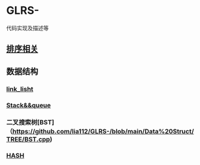 # GLRS-
代码实现及描述等
## [排序相关](https://github.com/lia112/GLRS-/blob/main/Sort/SORT.md)

## 数据结构
### [link_lisht](https://github.com/lia112/GLRS-/blob/main/Data%20Struct/Link_list.c)
### [Stack&&queue](https://github.com/lia112/GLRS-/blob/main/Data%20Struct/stack%26%26queue.cpp)
### 二叉搜索树[BST]（https://github.com/lia112/GLRS-/blob/main/Data%20Struct/TREE/BST.cpp)
### [HASH](https://github.com/lia112/GLRS-/blob/main/Data%20Struct/Hash/Hash.cpp)
